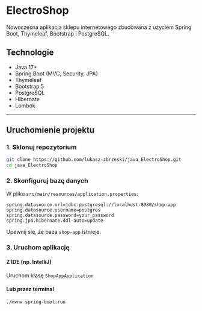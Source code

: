 # ElectroShop

Nowoczesna aplikacja sklepu internetowego zbudowana z użyciem Spring Boot, Thymeleaf, Bootstrap i PostgreSQL.

## Technologie

- Java 17+
- Spring Boot (MVC, Security, JPA)
- Thymeleaf
- Bootstrap 5
- PostgreSQL
- Hibernate
- Lombok

---

## Uruchomienie projektu

### 1. Sklonuj repozytorium

```bash
git clone https://github.com/lukasz-zbrzeski/java_ElectroShop.git
cd java_ElectroShop
```

### 2. Skonfiguruj bazę danych

W pliku `src/main/resources/application.properties`:

```properties
spring.datasource.url=jdbc:postgresql://localhost:8080/shop-app
spring.datasource.username=postgres
spring.datasource.password=your_password
spring.jpa.hibernate.ddl-auto=update
```

Upewnij się, że baza `shop-app` istnieje.

### 3. Uruchom aplikację

#### Z IDE (np. IntelliJ)
Uruchom klasę `ShopAppApplication`

#### Lub przez terminal

```bash
./mvnw spring-boot:run
```
